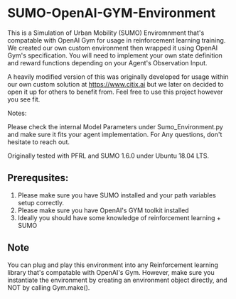 # SUMO-OpenAI-GYM-Environment


This is a Simulation of Urban Mobility (SUMO) Enviromnment that's compatable with OpenAI Gym for usage in reinforcement learning training. We created our own custom environment then wrapped it using OpenAI Gym's specification.
You will need to implement your own state definition and reward functions depending on your Agent's Observation Input.

A heavily modified version of this was originally developed for usage within our own custom solution at https://www.citix.ai but we later on decided to open it up for others to benefit from.
Feel free to use this project however you see fit.

Notes:

Please check the internal Model Parameters under Sumo_Environment.py and make sure it fits your agent implementation. For Any questions, don't hesitate to reach out.


Originally tested with PFRL and SUMO 1.6.0 under Ubuntu 18.04 LTS.



## Prerequsites:

1) Please make sure you have SUMO installed and your path variables setup correctly.
2) Please make sure you have OpenAI's GYM toolkit installed
3) Ideally you should have some knowledge of reinforcement learning + SUMO


## Note
You can plug and play this environment into any Reinforcement learning library that's compatable with OpenAI's Gym. However, make sure you instantiate the environment by creating an environment object directly, and NOT by calling Gym.make().
